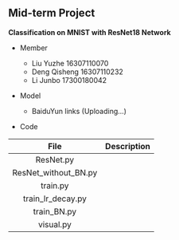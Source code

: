 ## Mid-term Project

**Classification on MNIST with ResNet18 Network**

- Member
  - Liu Yuzhe 16307110070
  - Deng Qisheng 16307110232
  - Li Junbo 17300180042

- Model
  - BaiduYun links (Uploading...)

- Code

| File | Description |
|:-:|:-:|
| ResNet.py | |
| ResNet_without_BN.py | |
| train.py | |
| train_lr_decay.py | |
| train_BN.py | |
| visual.py | |
